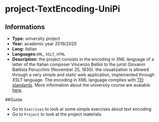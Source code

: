 # project-TextEncoding-UniPi

## Informations
* __Type:__ university project
* __Year:__ academic year 2019/2020
* __Lang:__ italian
* __Languages:__`XML`, `XSLT`, `HTML`
* __Description:__ the project consists in the encoding in XML language of a letter of the Italian composer Vincenzo Bellini to the jurist Giovanni Battista Perucchini (November 25, 1830). the visualization is allowed through a very simple and static web application, implemented through XSLT language. The encoding in XML language complies with [TEI standards](https://tei-c.org/). More information about the university course are avaiable [here](https://infouma.fileli.unipi.it/laurea-triennale/insegnamenti-20192020/corso/?lang=it&cds=IFU-L&anno=2020&id=47154).

##Guide
* Go to `Exercises` to look at some simple exercises about text encoding
* Go to `Project` to look at the project materials
